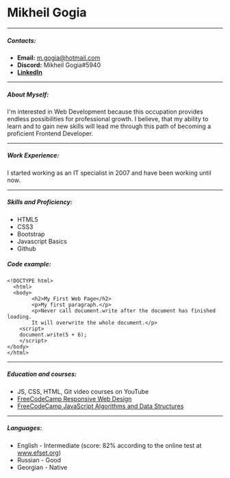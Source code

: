 # Mikheil Gogia
___
##### Contacts:
- **Email:** m.gogia@hotmail.com
- **Discord:** Mikheil Gogia#5940
- [**LinkedIn**](https://www.linkedin.com/in/mikheil-gogia-848315247)
___
##### About Myself:
I'm interested in Web Development because this occupation provides endless possibilities for professional growth. I believe, that my ability to learn and to gain new skills will lead me through this path of becoming a proficient Frontend Developer.
___
##### Work Experience:
I started working as an IT specialist in 2007 and have been working until now.
___
##### Skills and Proficiency:
- HTML5
- CSS3
- Bootstrap
- Javascript Basics
- Github
##### Code example: 
    <!DOCTYPE html>
      <html>
      <body>
            <h2>My First Web Page</h2>
            <p>My first paragraph.</p>
            <p>Never call document.write after the document has finished loading.
            It will overwrite the whole document.</p>
        <script>
        document.write(5 + 6);
        </script>
    </body>
    </html> 
___
##### Education and courses:
- JS, CSS, HTML, Git video courses on YouTube
- [FreeCodeCamp Responsive Web Design](https://www.freecodecamp.org/certification/mrks77/responsive-web-design)
- [FreeCodeCamp JavaScript Algorithms and Data Structures](https://www.freecodecamp.org/certification/mrks77/javascript-algorithms-and-data-structures)
___
##### Languages:
- English - Intermediate (score: 82% according to the online test at www.efset.org)
- Russian - Good
- Georgian - Native